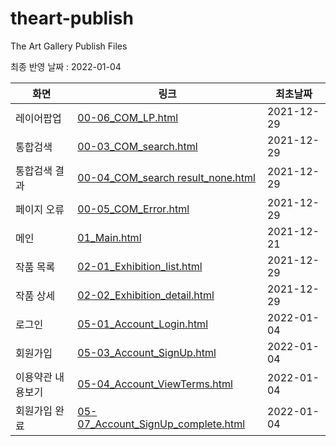 # theart-publish
The Art Gallery Publish Files

최종 반영 날짜 : 2022-01-04

|화면|링크|최초날짜|
|---|---|---|
|레이어팝업|[00-06_COM_LP.html](00-06_COM_LP.html)|2021-12-29|
|통합검색|[00-03_COM_search.html](00-03_COM_search.html)|2021-12-29|
|통합검색 결과|[00-04_COM_search result_none.html](00-04_COM_search%20result_none.html)|2021-12-29|
|페이지 오류|[00-05_COM_Error.html](00-05_COM_Error.html)|2021-12-29|
|메인|[01_Main.html](01_main.html)|2021-12-21|
|작품 목록|[02-01_Exhibition_list.html](02-01_Exhibition_list.html)|2021-12-29|
|작품 상세|[02-02_Exhibition_detail.html](02-02_Exhibition_detail.html)|2021-12-29|
|로그인|[05-01_Account_Login.html](05-01_Account_Login.html)|2022-01-04|
|회원가입|[05-03_Account_SignUp.html](05-03_Account_SignUp.html)|2022-01-04|
|이용약관 내용보기|[05-04_Account_ViewTerms.html](05-04_Account_ViewTerms.html)|2022-01-04|
|회원가입 완료|[05-07_Account_SignUp_complete.html](05-07_Account_SignUp_complete.html)|2022-01-04|
